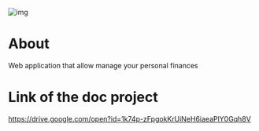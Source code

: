 ![img](https://github.com/bibliotecaosmar/Sistema-de-Controle-Financeiro/tree/master/asset/money.jpg)

# About #
Web application that allow manage your personal finances

# Link of the doc project #
https://drive.google.com/open?id=1k74p-zFpgokKrUiNeH6iaeaPlY0Gqh8V
